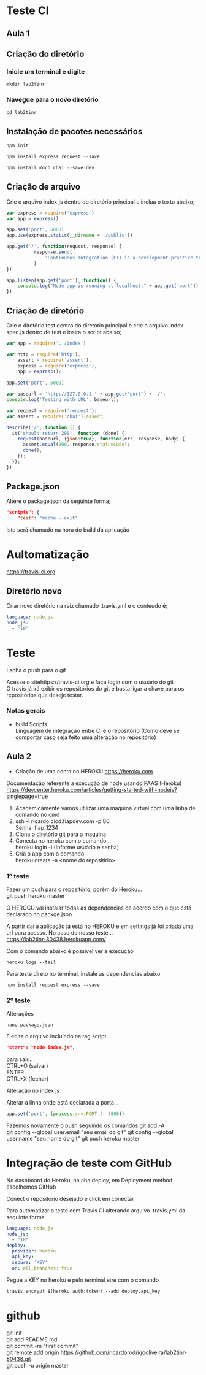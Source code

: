 # Teste CI

## Aula 1

## Criação do diretório

### Inicie um terminal e digite
```dos
mkdir lab2tinr
```
### Navegue para o novo diretório
```node.js
cd lab2tinr
```

## Instalação de pacotes necessários
```node.js
npm init  

npm install express request --save

npm install moch chai --save-dev
```

## Criação de arquivo
Crie o arquivo index.js dentro do diretório principal e inclua o texto abaixo;
```node.js
var express = require('express')
var app = express()

app.set('port', 5000)
app.use(express.static(__dirname + '/public'))

app.get('/', function(request, response) {
          response.send(
              'Continuous Integration (CI) is a development practice that requires developers to integrate code into a sh    ared repository several times a day. Each check-in is then verified by an automated build, allowing teams to detect problems early.'
          )
})

app.listen(app.get('port'), function() {
    console.log("Node app is running at localhost:" + app.get('port'))
})

```

## Criação de diretório
Crie o diretório test dentro do diretório principal e crie o arquivo index-spec.js dentro de test e insira o script abaixo;
```node.js
var app = require('../index')

var http = require('http'),
    assert = require('assert'),
    express = require('express'),
    app = express();
    
app.set('port', 5000)

var baseurl = 'http://127.0.0.1:' + app.get('port') + '/';
console.log('Testing with URL', baseurl);

var request = require('request');
var assert = require('chai').assert;

describe('/', function () {
  it('should return 200', function (done) {
    request(baseurl, {json:true}, function(err, response, body) {
      assert.equal(200, response.statusCode);
      done();
    });
  });
});
```

## Package.json
Altere o package.json da seguinte forma;
```json
"scripts": {
    "test": "mocha --exit"
```
Isto será chamado na hora do build da aplicação

# Aultomatização
https://travis-ci.org

## Diretório novo
Criar novo diretório na raiz chamado .travis.yml e o conteudo é;
```yml
language: node_js
node_js:
  - "10"
```

# Teste
Facha o push para o git

Acesse o sitehttps://travis-ci.org e faça login com o usuário do git  
O travis já irá exibir os repositórios do git e basta ligar a chave para os repositórios que deseje testar.


### Notas gerais
* build Scripts  
          Linguagem de integração entre CI e o repositório (Como deve se comportar caso seja feito uma alteração no repositório)


## Aula 2

* Criação de uma conta no HEROKU https://heroku.com  

Documentação referente a execução de node usando PAAS (Heroku)
https://devcenter.heroku.com/articles/getting-started-with-nodejs?singlepage=true

1. Academicamente vamos utilizar uma maquina virtual com uma linha de comando no cmd  
2. ssh -l ricardo cicd.fiapdev.com -p 80  
Senha: fiap_1234  
3. Clona o diretório git para a maquina  
4. Conecta no heroku com o comando...  
  heroku login -i (Informe usuário e senha)  
5. Cria o app com o comando  
  heroku create -a <nome do repositírio>  

### 1º teste
Fazer um push para o repositório, porém do Heroku...  
git push heroku master

O HEROCU vai instalar todas as dependencias de acordo com o que está declarado no packge.json

A partir dai a aplicação já está no HEROKU e em settings já foi criada uma url para acesso. No caso do nosso teste...  
https://lab2tinr-80438.herokuapp.com/  

Com o comando abaixo é possivel ver a execução
```dos
heroku logs --tail
```
Para teste direto no terminal, instale as dependencias abaixo  
```node
npm install request express --save
```

### 2º teste
Alterações
```dos
nano package.json
```
E edita o arquivo incluindo na tag script...  
```json
"start": "node index.js",
```

para sair...  
CTRL+O  (salvar)  
ENTER  
CTRL+X  (fechar)  

Alteração no index.js  

Alterar a linha onde está declarada a porta...  
```node.js
app.set('port', (process.env.PORT || 5000))
```

Fazemos novamente o push seguindo os comandos
git add -A  
git config --global user.email "seu email do git"
git config --global user.name "seu nome do git"
git push heroku master

# Integração de teste com GitHub

No dashboard do Heroku, na aba deploy, em Deployment method escolhemos GitHub

Conect o repositório desejado e click em conectar

Para automatizar o teste com Travis CI alterando arquivo .travis.yml da seguinte forma

```yml
language: node_js
node_js:
  - "10"
deploy:
  provider: heroku
  api_key:
  secure: 'KEY'
  on: all_branches: true
```

Pegue a KEY no heroku e pelo terminal etre com o comando
```cmd
travis encrypt $(heroku auth:token) --add deploy.api_key
```


# github

git init  
git add README.md  
git commit -m "first commit"  
git remote add origin https://github.com/ricardorodrigooliveira/lab2tinr-80438.git  
git push -u origin master  
